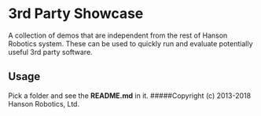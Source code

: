 # 3rd Party Showcase #

A collection of demos that are independent from the rest of Hanson Robotics system. These can be used to quickly run and evaluate potentially useful 3rd party software.

## Usage ##

Pick a folder and see the **README.md** in it.
#####Copyright (c) 2013-2018 Hanson Robotics, Ltd.
